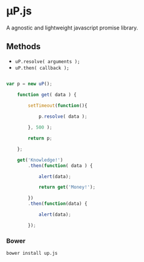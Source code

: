 # µP.js
A agnostic and lightweight javascript promise library.

## Methods
* <code>uP.resolve( arguments );</code>
* <code>uP.then( callback );</code>

```js

var p = new uP();

	function get( data ) {
	
		setTimeout(function(){

			p.resolve( data );

		}, 500 );

		return p;

	};

	get('Knowledge!')
		.then(function( data ) {

			alert(data);

			return get('Money!');

		})
		.then(function(data) {

			alert(data);

		});
```

### Bower
```
bower install up.js
```

